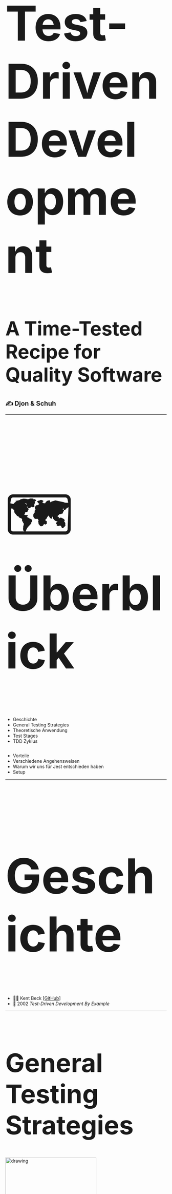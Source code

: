 <h1 style="font-size: 150px;">Test-Driven Development</h1>
<h1 style="font-size: 60px;">A Time-Tested Recipe for Quality Software</h1>
<h1 style="font-size: 20px; ">✍️ Djon & Schuh</h1>

---

<h1 style="font-size: 150px;">🗺️ Überblick</h1>

</section>

</section>

<section style="display: flex !important; justify-content: flex-start;" data-markdown>

- Geschichte
- General Testing Strategies
- Theoretische Anwendung
- Test Stages
- TDD Zyklus
</section>

<section data-markdown>

- Vorteile
- Verschiedene Angehensweisen
- Warum wir uns für Jest entschieden haben
- Setup
</section>



---

<h1 style="font-size: 150px;">Geschichte</h1>

- 👨‍🔬 Kent Beck [[GitHub](https://github.com/KentBeck)]
- 📖 2002 _Test-Driven Development By Example_

---

<h1 style="font-size: 80px;">General Testing Strategies</h1>

<img width="75%" src="./assets/testing.png" alt="drawing"/>

---

<section><h1 style="font-size: 100px;">3 Schritte des TDD</h1></section>

<section>
<h1 style="font-size: 90px;">The
<span style="color: red">
RED TEST
</span>Stage</h1>

- Implementierung eines fehlschlagenden Tests

<img width="75%" src="./assets/failingtest.png" alt="drawing"/>
</section>

<section>
<h1 style="font-size: 90px;">The
<span style="color: green">
GREEN TEST
</span>Stage</h1>

- So wenig Code wie möglich schreiben

<img width="75%" src="./assets/passtest.png" alt="drawing"/>
</section>

<section>
<h1 style="font-size: 90px;">The REFACTORING Stage</h1>

- Refactoring des neuen Codes
- _Clean up behind yourself!_
<img width="75%" src="./assets/stormfire.gif" alt="drawing"/>
</section>

---

<img width="75%" src="./assets/TDD_diagram.png" alt="drawing"/>

---

<h1 style="font-size: 100px;">The pleasant side effects of TDD</h1>

_**TDD is a code design technique, not a testing technique. The resulting tests are, in fact, “only a pleasant side effect.”**_

---

<h1 style="font-size: 100px;">Die Vorteile von TDD</h1>

</section>
<section>
</section>

<section>
✅ Gewährleistung der Integrität
</section>
<section>
✅ Steigerung der Produktivität durch klare Zielsetzung
</section>
<section>
✅ Kann als Vertragsbasis mit Endkunden dienen
</section>

---

<h1 style="font-size: 100px;">The Different Styles Of TDD</h1>

1. “Classicist,” “Chicago style,” or “**Inside-out**“
2. “Mockist,” “London style,” or “**Outside-in**”

---

<img width="100%" src="./assets/jestClown.jpg" alt="drawing"/>

---

<section>
<h2>Warum wir uns für</h2>
<img width="35%" src="./assets/jestLogo.png" alt="drawing"/>
<h2>entschieden haben</h2>
</section>

<section> 
<h2>🌬️ a breeze to set up 🌬️</h2>

- sehr einfach aufzusetzen
- wird in create-react-app mitgeliefert

</section>


<section data-markdown>

## 🔥 blazingly fast 🔥

  </section>

<section data-markdown>

### comes with batteries included

  </section>



<section data-markdown>

### TypeScript support

  </section>



<section data-markdown>

### Jest has got you covered
Jest has built-in coverage reports. 

  </section>



---

## Coding Example

<a href="www.google.com">GithubLink to code along</a>

---